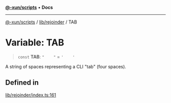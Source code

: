 [**@-xun/scripts**](../../../README.md) • **Docs**

***

[@-xun/scripts](../../../README.md) / [lib/rejoinder](../README.md) / TAB

# Variable: TAB

> `const` **TAB**: `"    "` = `'    '`

A string of spaces representing a CLI "tab" (four spaces).

## Defined in

[lib/rejoinder/index.ts:161](https://github.com/Xunnamius/xscripts/blob/c4bd6059488244ad158454492e5cfe3fcc65a457/lib/rejoinder/index.ts#L161)
